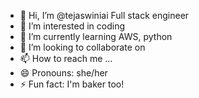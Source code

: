 - 👋 Hi, I’m @tejaswiniai Full stack engineer
- 👀 I’m interested in coding
- 🌱 I’m currently learning AWS, python
- 💞️ I’m looking to collaborate on 
- 📫 How to reach me ...
- 😄 Pronouns: she/her
- ⚡ Fun fact: I'm baker too!

<!---
tejaswiniai/tejaswiniai is a ✨ special ✨ repository because its `README.md` (this file) appears on your GitHub profile.
You can click the Preview link to take a look at your changes.
--->
